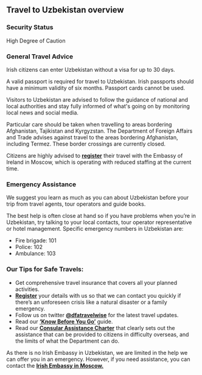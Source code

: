 ## Travel to Uzbekistan overview

### **Security Status**

High Degree of Caution

### **General Travel Advice**

Irish citizens can enter Uzbekistan without a visa for up to 30 days.

A valid passport is required for travel to Uzbekistan. Irish passports should have a minimum validity of six months. Passport cards cannot be used.

Visitors to Uzbekistan are advised to follow the guidance of national and local authorities and stay fully informed of what's going on by monitoring local news and social media.

Particular care should be taken when travelling to areas bordering Afghanistan, Tajikistan and Kyrgyzstan. The Department of Foreign Affairs and Trade advises against travel to the areas bordering Afghanistan, including Termez. These border crossings are currently closed.

Citizens are highly advised to [**register**](/en/dfa/overseas-travel/citizens-registration/) their travel with the Embassy of Ireland in Moscow, which is operating with reduced staffing at the current time.

### **Emergency Assistance**

We suggest you learn as much as you can about Uzbekistan before your trip from travel agents, tour operators and guide books.

The best help is often close at hand so if you have problems when you’re in Uzbekistan, try talking to your local contacts, tour operator representative or hotel management. Specific emergency numbers in Uzbekistan are:

* Fire brigade: 101
* Police: 102
* Ambulance: 103

### **Our Tips for Safe Travels:**

* Get comprehensive travel insurance that covers all your planned activities.
* [**Register**](/en/dfa/overseas-travel/citizens-registration/) your details with us so that we can contact you quickly if there’s an unforeseen crisis like a natural disaster or a family emergency.
* Follow us on twitter [**@dfatravelwise**](https://www.twitter.com/DFATravelWise) for the latest travel updates.
* Read our [**‘Know Before You Go’**](/en/dfa/overseas-travel/know-before-you-go-/) guide.
* Read our [**Consular Assistance Charter**](https://www.ireland.ie/en/dfa/overseas-travel/assistance-abroad/consular-assistance-charter/) that clearly sets out the assistance that can be provided to citizens in difficulty overseas, and the limits of what the Department can do.

As there is no Irish Embassy in Uzbekistan, we are limited in the help we can offer you in an emergency. However, if you need assistance, you can contact the [**Irish Embassy in Moscow.**](https://www.dfa.ie/irish-embassy/russia/contact-us/)